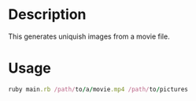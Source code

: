 # Description

This generates uniquish images from a movie file.

# Usage

```ruby
ruby main.rb /path/to/a/movie.mp4 /path/to/pictures
```